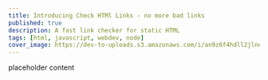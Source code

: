 ```yaml
---
title: Introducing Check HTMl Links - no more bad links
published: true
description: A fast link checker for static HTML
tags: [html, javascript, webdev, node]
cover_image: https://dev-to-uploads.s3.amazonaws.com/i/an9z6f4hdll2jlne43u3.jpg
---
```


placeholder content